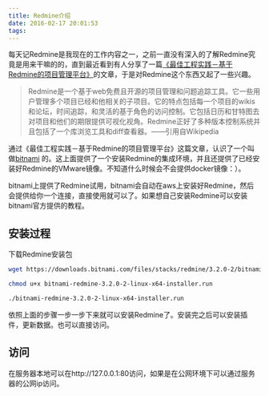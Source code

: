 ```yaml
---
title: Redmine介绍
date: 2016-02-17 20:01:53
tags:
---
```


每天记Redmine是我现在的工作内容之一，之前一直没有深入的了解Redmine究竟是用来干嘛的的，直到最近看到有人分享了一篇[《最佳工程实践－基于Redmine的项目管理平台》](http://www.jianshu.com/p/cd7a12fa09bb)的文章，于是对Redmine这个东西又起了一些兴趣。

> Redmine是一个基于web免费且开源的项目管理和问题追踪工具。它一些用户管理多个项目已经和他相关的子项目。它的特点包括每一个项目的wikis和论坛，时间追踪，和灵活的基于角色的访问控制。它包括日历和甘特图去对项目和他们的期限提供可视化视角。Redmine正好了多种版本控制系统并且包括了一个库浏览工具和diff查看器。——引用自Wikipedia

通过《最佳工程实践－基于Redmine的项目管理平台》这篇文章，认识了一个叫做[bitnami](https://bitnami.com/stack/redmine) 的。这上面提供了一个安装Redmine的集成环境，并且还提供了已经安装好Redmine的VMware镜像。不知道什么时候会不会提供docker镜像：）。

bitnami上提供了Redmine试用，bitnami会自动在aws上安装好Redmine，然后会提供给你一个连接，直接使用就可以了。如果想自己安装Redmine可以安装bitnami官方提供的教程。


安装过程
----

下载Redmine安装包

```bash
wget https://downloads.bitnami.com/files/stacks/redmine/3.2.0-2/bitnami-redmine-3.2.0-2-linux-x64-installer.run

chmod u+x bitnami-redmine-3.2.0-2-linux-x64-installer.run

./bitnami-redmine-3.2.0-2-linux-x64-installer.run

```

依照上面的步骤一步一步下来就可以安装Redmine了。安装完之后可以安装插件，更新数据。也可以直接访问。

访问
--

在服务器本地可以在http://127.0.0.1:80访问，如果是在公网环境下可以通过服务器的公网ip访问。